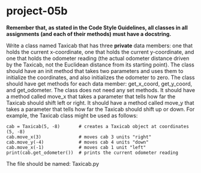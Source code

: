 # project-05b

**Remember that, as stated in the Code Style Guidelines, all classes in all assignments (and each of their methods) must have a docstring.**

Write a class named Taxicab that has three **private** data members: one that holds the current x-coordinate, one that holds the current y-coordinate, and one that holds the odometer reading (the actual odometer distance driven by the Taxicab, not the Euclidean distance from its starting point).  The class should have an init method that takes two parameters and uses them to initialize the coordinates, and also initializes the odometer to zero.  The class should have get methods for each data member: get_x_coord, get_y_coord, and get_odometer.  The class does not need any set methods.  It should have a method called move_x that takes a parameter that tells how far the Taxicab should shift left or right. It should have a method called move_y that takes a parameter that tells how far the Taxicab should shift up or down.  For example, the Taxicab class might be used as follows:
```
cab = Taxicab(5, -8)       # creates a Taxicab object at coordinates (5, -8)
cab.move_x(3)              # moves cab 3 units "right"
cab.move_y(-4)             # moves cab 4 units "down"
cab.move_x(-1)             # moves cab 1 unit "left"
print(cab.get_odometer())  # prints the current odometer reading
```

The file should be named: Taxicab.py
